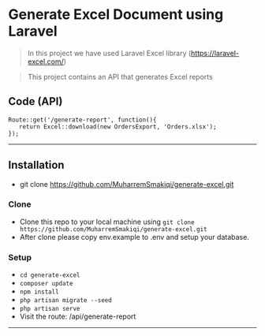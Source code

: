  

# Generate Excel Document using Laravel

> In this project we have used Laravel Excel library (https://laravel-excel.com/)

> This project contains an API that generates Excel reports
 
## Code (API)

```API 
Route::get('/generate-report', function(){
   return Excel::download(new OrdersExport, 'Orders.xlsx');
});
```

---

## Installation

- git clone https://github.com/MuharremSmakiqi/generate-excel.git


### Clone

- Clone this repo to your local machine using `git clone https://github.com/MuharremSmakiqi/generate-excel.git`
- After clone please copy env.example to .env and setup your database.

### Setup 
- `cd generate-excel`
- `composer update`
- `npm install`
- `php artisan migrate --seed`
- `php artisan serve`
- Visit the route: /api/generate-report
---
 

 
